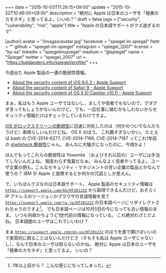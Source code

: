 +++
date = "2015-10-03T11:26:15+09:00"
update = "2015-10-22T10:46:00+09:00"
description = "絶対に Apple は日本のユーザを「極東のカモネギ」と思ってるよ。いいの？"
draft = false
tags = ["security", "vulnerability", "risk", "apple"]
title = "Apple の日本語サポートがクズ過ぎるので"

[author]
  avatar = "/images/avatar.jpg"
  facebook = "spiegel.im.spiegel"
  flattr = ""
  github = "spiegel-im-spiegel"
  instagram = "spiegel_2007"
  license = "by-sa"
  linkedin = "spiegelimspiegel"
  medium = "@spiegel"
  name = "Spiegel"
  twitter = "spiegel_2007"
  url = "https://baldanders.info/spiegel/profile/"
+++

今週出た Apple 製品の一連の脆弱性情報。

- [About the security content of iOS 9.0.2 - Apple Support](https://support.apple.com/en-us/HT205284)
- [About the security content of Safari 9 - Apple Support](https://support.apple.com/en-us/HT205265)
- [About the security content of OS X El Capitan v10.11 - Apple Support](https://support.apple.com/en-us/HT205267)

まぁ，私はもう Apple ユーザではないし，ましてや信者でもないので，グダグダ言ってもしょうがないんだけど。
でも，一応仕事に絡むかもしれないからセキュリティ情報だけはチェックしているわけですよ。

[iOS がロックスクリーンの脆弱性](http://news.mynavi.jp/news/2015/09/29/338/)に迅速に対処したのは（何かのついでなんだろうけど）素晴らしいんだけどね。
OS X のほう。
これ酷すぎないかい。
たとえば bash の CVE-2014-6277, CVE-2014-7186, CVE-2014-7187 ってこれ1年前の [shellshock 脆弱性](https://baldanders.info/spiegel/log2/000743.shtml)じゃん。
あんなに大騒ぎになったのに，今頃かよ！

ほんでもってこれらの脆弱性は Yosemite （およびそれ以前の）ユーザには手当てしないんだよね。
相変わらず鬼畜だなぁ。
みんなよく信者やってるよ。
ユーザ企業の側も，こんなセキュリティ・マネジメントの甘い企業の製品とかなんで使うの？ IBM が Apple と提携するとか何かの冗談としか思えん。

で，いちばんクズなのは日本語サポート。
Apple 製品のセキュリティ情報は [`https://support.apple.com/kb/HT201222`](https://support.apple.com/kb/HT201222) から取得できるんだけど，おそらく IP アドレスのリージョンかブラウザの言語情報を見て [`https://support.apple.com/ja-jp/HT201222`](https://support.apple.com/ja-jp/HT201222) の日本語ページにリダイレクトされちゃうのですよ[^a]。
でも日本語ページは10月5日の今になっても古い情報のまま。
いつも何故かちょうど1世代前の情報になっている。
これ絶対わざとだよね。
日本語圏のユーザはこれでいいわけ？

[^a]: 1年以上前から？ こんな感じになってしまった。

まぁ [`https://support.apple.com/en-us/HT201222`](https://support.apple.com/en-us/HT201222) のほうを直で開けばいいので実質的に困ることはないんだけどさ（そもそも私は Apple ユーザじゃないし），なんで日本のユーザは怒らないのかね。
絶対に Apple は日本のユーザを「極東のカモネギ」と思ってるよ。
いいの？

